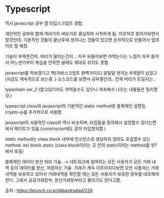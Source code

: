 # Typescript

역시 javascript 공부 겸 타입스크립트 경험.

개인적인 공부와 함께 여러가지 써보기로 결심하여 시작하게 됨. 
이것저것 찾아가보면서 할것인데, 기본적인 것들이 끝난후에 생각나는 것들이 있으면 순차적으로 만들어서 업데이트 할 예정.

기술이 부족한건지, 머리가 딸리는건지... 자꾸 뒤돌아보면 까먹는다는 느낌이 자꾸 들어서 어느샌가부터 복습을 안하면 쉴때도 재대로 쉬지도 못함.

javascript를 파보겠다고 책(자바스크립트 완벽가이드) 달달달 본지는 6개월이 넘었고(지금도 계속적으로 보는중..) 소스코드를 보면서 공부중인데.. 언제 머리가 트일지는..

typechain ver_2 (알고있더라도 까먹을수도 있으니 계속해서 나오는 내용들은 정리할것.)

typescript class와 javascript의 기본적인 static method랑 블록체인 설명등. crypto-js를 추가적으로 사용함.

javascript의 사용하던 class와 역시 비슷하며, 타입들을 정의해서 설정할수 있다는면에서 메리트가 있음.(constructor에도 같이 타입정의함.)

static method는 class block 내부에 인스턴스로 생성하지 않아도 호출할수 있는 method.
ex) block.static (class block이라는 곳 안의 static이라는 method를 밖?에서 호출)

블록체인
데이터 분산 처리 기술. -> 네트워크에 참여하는 모든 사용자가 모든 거래 내역 등의 데이터를 분산, 저장하는 기술.
거래가 계속 이루어지다보면 모든 사용자는 거래내역을 보유하고 있어서 거래내역을 확인할 때는 모든 사용자가 보유한 장부를 대조해야한다. 그래서 공공거래장부, 분산거래장부라고 불리기도 한다고함.

출처 : https://brunch.co.kr/@banksalad/228
